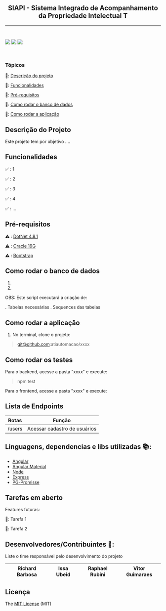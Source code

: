 ﻿<h2 align='center'>SIAPI - Sistema Integrado de Acompanhamento da Propriedade Intelectual T</h2>

--------------------------------------------------------------------------
<br>
<p>
  <img src="https://img.shields.io/static/v1?label=angular&message=framework&color=blue&style=for-the-badge&logo=ANGULAR"/>
  <img src="https://img.shields.io/static/v1?label=nodejs&message=framework&color=grenn&style=for-the-badge&logo=NPM"/>
  <img src="http://img.shields.io/static/v1?label=STATUS&message=EM%20DESENVOLVIMENTO&color=orange&style=for-the-badge"/>
</p>
<br>
<h3> Tópicos</h3>

🔹: [Descrição do projeto](#descrição-do-projeto)

🔹: [Funcionalidades](#funcionalidades)

🔹: [Pré-requisitos](#pré-requisitos)

🔹: [Como rodar o banco de dados](#como-rodar-o-banco-de-dados)

🔹: [Como rodar a aplicação](#como-rodar-a-aplicação-arrow_forward)

## Descrição do Projeto
<p>
  Este projeto tem por objetivo ....
</p>

## Funcionalidades

✅ : 1

✅ : 2

✅ : 3

✅ : 4

✅ : ...

## Pré-requisitos
⚠️ : [DotNet 4.8.1]()

⚠️ : [Oracle 19G]()

⚠️ : [Bootstrap ]()

## Como rodar o banco de dados

1) 
2) 

OBS: Este script executará a criação de:

. Tabelas necessárias
. Sequences das tabelas

## Como rodar a aplicação

1) No terminal, clone o projeto:

> git@github.com:atiautomacao/xxxx



## Como rodar os testes

Para o backend, acesse a pasta "xxxx" e execute:
> npm test

Para o frontend, acesse a pasta "xxxx" e execute:
> 

## Lista de Endpoints

|     Rotas     |                  Função                  |
|:-------------:|:----------------------------------------:|
|    /users     |       Acessar cadastro de usuários       |



## Linguagens, dependencias e libs utilizadas 📚:
- [Angular](https://angular.io/)
- [Angular Material](https://material.angular.io/)
- [Node](https://nodejs.org/en/)
- [Express](https://expressjs.com/pt-br/)
- [PG-Promisse](https://www.npmjs.com/package/pg-promise)

## Tarefas em aberto
Features futuras:

📝: Tarefa 1

📝: Tarefa 2

## Desenvolvedores/Contribuintes 🔨:
Liste o time responsável pelo desenvolvimento do projeto

| Richard Barbosa | Issa Ubeid | Raphael Rubini | Vitor Guimaraes |
|:-------:|:-------:|:-------:|:-------:|

## Licença
The [MIT License]() (MIT)
